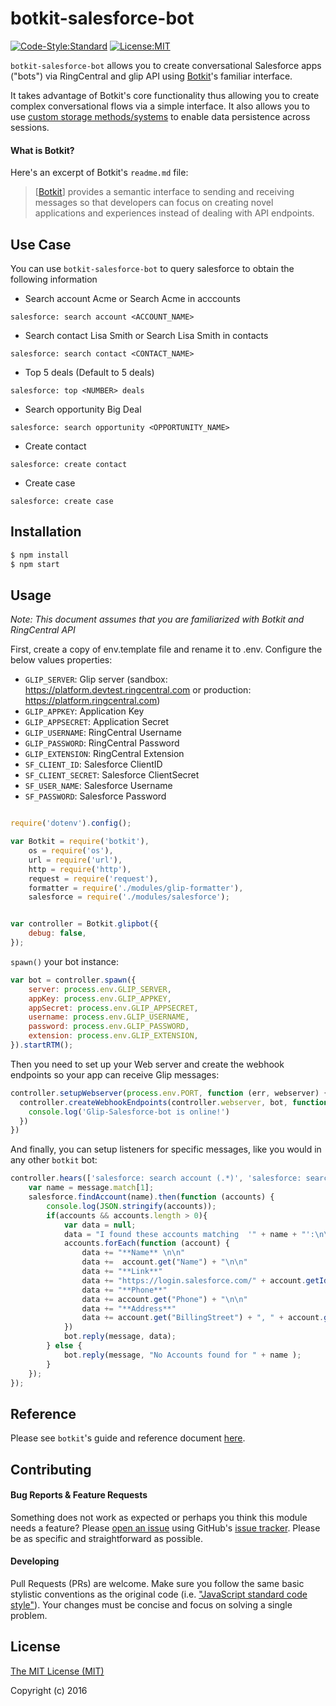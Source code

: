 # botkit-salesforce-bot


[![Code-Style:Standard](https://img.shields.io/badge/code%20style-standard-green.svg?style=flat-square)](http://standardjs.com/)
[![License:MIT](https://img.shields.io/badge/license-MIT-blue.svg?style=flat-square)](http://opensource.org/licenses/MIT)

`botkit-salesforce-bot` allows you to create conversational Salesforce apps ("bots") via RingCentral and glip API using [Botkit](https://www.github.com/howdyai/botkit)'s familiar  interface.

It takes advantage of Botkit's core functionality thus allowing you to create complex conversational flows via a simple interface. It also allows you to use [custom storage methods/systems](https://github.com/howdyai/botkit/blob/master/readme.md#storing-information) to enable data persistence across sessions.

#### What is Botkit?

Here's an excerpt of Botkit's `readme.md` file:

> [[Botkit](https://www.github.com/howdyai/botkit)] provides a semantic interface to sending and receiving messages so that developers can focus on creating novel applications and experiences instead of dealing with API endpoints.

## Use Case

You can use `botkit-salesforce-bot` to query salesforce to obtain the following information 
* Search account Acme or Search Acme in acccounts
```
salesforce: search account <ACCOUNT_NAME>
```
* Search contact Lisa Smith or Search Lisa Smith in contacts
```
salesforce: search contact <CONTACT_NAME>
```
* Top 5 deals (Default to 5 deals)
```
salesforce: top <NUMBER> deals
```
* Search opportunity Big Deal
```
salesforce: search opportunity <OPPORTUNITY_NAME>
```
* Create contact
```
salesforce: create contact 
```

* Create case
```
salesforce: create case
```


## Installation

```bash
$ npm install  
$ npm start
```

## Usage

*Note: This document assumes that you are familiarized with Botkit and RingCentral API*

 First, create a copy of env.template file and rename it to .env. Configure the below values properties:

* `GLIP_SERVER`: Glip server (sandbox: https://platform.devtest.ringcentral.com or production: https://platform.ringcentral.com)
* `GLIP_APPKEY`: Application Key 
* `GLIP_APPSECRET`: Application Secret
* `GLIP_USERNAME`: RingCentral Username
* `GLIP_PASSWORD`: RingCentral Password
* `GLIP_EXTENSION`: RingCentral Extension
* `SF_CLIENT_ID`: Salesforce ClientID
* `SF_CLIENT_SECRET`: Salesforce ClientSecret
* `SF_USER_NAME`: Salesforce Username
* `SF_PASSWORD`: Salesforce Password

```js

require('dotenv').config();

var Botkit = require('botkit'),
    os = require('os'),
    url = require('url'),
    http = require('http'),
    request = require('request'),
    formatter = require('./modules/glip-formatter'),
    salesforce = require('./modules/salesforce');


var controller = Botkit.glipbot({
    debug: false,
});


```

`spawn()` your bot instance:

```js
var bot = controller.spawn({
    server: process.env.GLIP_SERVER,
    appKey: process.env.GLIP_APPKEY,
    appSecret: process.env.GLIP_APPSECRET,
    username: process.env.GLIP_USERNAME,
    password: process.env.GLIP_PASSWORD,
    extension: process.env.GLIP_EXTENSION,
}).startRTM();
```

Then you need to set up your Web server and create the webhook endpoints so your app can receive Glip messages:

```js
controller.setupWebserver(process.env.PORT, function (err, webserver) {
  controller.createWebhookEndpoints(controller.webserver, bot, function () {
    console.log('Glip-Salesforce-bot is online!')
  })
})
```

And finally, you can setup listeners for specific messages, like you would in any other `botkit` bot:

```js
controller.hears(['salesforce: search account (.*)', 'salesforce: search (.*) in accounts'], 'message_received', function (bot, message) {
    var name = message.match[1];
    salesforce.findAccount(name).then(function (accounts) {
        console.log(JSON.stringify(accounts));
        if(accounts && accounts.length > 0){
            var data = null;
            data = "I found these accounts matching  '" + name + "':\n\n"
            accounts.forEach(function (account) {
                data += "**Name** \n\n"
                data +=  account.get("Name") + "\n\n"
                data += "**Link**"
                data += "https://login.salesforce.com/" + account.getId() + "\n\n"
                data += "**Phone**"
                data += account.get("Phone") + "\n\n"
                data += "**Address**"
                data += account.get("BillingStreet") + ", " + account.get("BillingCity") + " " + account.get("BillingState") + "\n\n"
            })
            bot.reply(message, data);
        } else {
            bot.reply(message, "No Accounts found for " + name );
        }
    });
});
```


## Reference

Please see `botkit`'s guide and reference document [here](https://github.com/howdyai/botkit/blob/master/readme.md#developing-with-botkit).


## Contributing

#### Bug Reports & Feature Requests

Something does not work as expected or perhaps you think this module needs a feature? Please [open an issue](https://github.com/pkvenu/botkit-salesforce-bot/issues/new) using GitHub's [issue tracker](https://github.com/pkvenu/salesforce-bot/issues). Please be as specific and straightforward as possible.

#### Developing

Pull Requests (PRs) are welcome. Make sure you follow the same basic stylistic conventions as the original code (i.e. ["JavaScript standard code style"](http://standardjs.com)). Your changes must be concise and focus on solving a single problem.

## License

[The MIT License (MIT)](http://opensource.org/licenses/MIT)

Copyright (c) 2016 